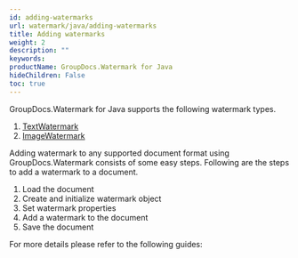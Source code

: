```yaml
---
id: adding-watermarks
url: watermark/java/adding-watermarks
title: Adding watermarks
weight: 2
description: ""
keywords: 
productName: GroupDocs.Watermark for Java
hideChildren: False
toc: true
---
```

GroupDocs.Watermark for Java supports the following watermark types.

1.  [TextWatermark](https://reference.groupdocs.com/watermark/java/com.groupdocs.watermark.watermarks/TextWatermark)
2.  [ImageWatermark](https://reference.groupdocs.com/watermark/java/com.groupdocs.watermark.watermarks/ImageWatermark)

Adding watermark to any supported document format using GroupDocs.Watermark consists of some easy steps. Following are the steps to add a watermark to a document.

1.  Load the document 
2.  Create and initialize watermark object 
3.  Set watermark properties 
4.  Add a watermark to the document 
5.  Save the document

For more details please refer to the following guides:

